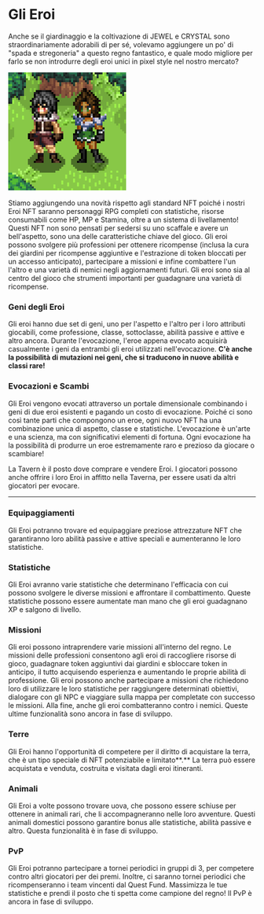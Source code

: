 # Gli Eroi

Anche se il giardinaggio e la coltivazione di JEWEL e CRYSTAL sono straordinariamente adorabili di per sé, volevamo aggiungere un po' di "spada e stregoneria" a questo regno fantastico, e quale modo migliore per farlo se non introdurre degli eroi unici in pixel style nel nostro mercato?

![](<../.gitbook/assets/hero base showcase1.png>)

Stiamo aggiungendo una novità rispetto agli standard NFT poiché i nostri Eroi NFT saranno personaggi RPG completi con statistiche, risorse consumabili come HP, MP e Stamina, oltre a un sistema di livellamento! Questi NFT non sono pensati per sedersi su uno scaffale e avere un bell'aspetto, sono una delle caratteristiche chiave del gioco. Gli eroi possono svolgere più professioni per ottenere ricompense (inclusa la cura dei giardini per ricompense aggiuntive e l'estrazione di token bloccati per un accesso anticipato), partecipare a missioni e infine combattere l'un l'altro e una varietà di nemici negli aggiornamenti futuri. Gli eroi sono sia al centro del gioco che strumenti importanti per guadagnare una varietà di ricompense.

### **Geni degli Eroi**

Gli eroi hanno due set di geni, uno per l'aspetto e l'altro per i loro attributi giocabili, come professione, classe, sottoclasse, abilità passive e attive e altro ancora. Durante l'evocazione, l'eroe appena evocato acquisirà casualmente i geni da entrambi gli eroi utilizzati nell'evocazione. **C'è anche la possibilità di mutazioni nei geni, che si traducono in nuove abilità e classi rare!**

### **Evocazioni e Scambi**

Gli Eroi vengono evocati attraverso un portale dimensionale combinando i geni di due eroi esistenti e pagando un costo di evocazione. Poiché ci sono così tante parti che compongono un eroe, ogni nuovo NFT ha una combinazione unica di aspetto, classe e statistiche. L'evocazione è un'arte e una scienza, ma con significativi elementi di fortuna. Ogni evocazione ha la possibilità di produrre un eroe estremamente raro e prezioso da giocare o scambiare!

La Tavern è il posto dove comprare e vendere Eroi. I giocatori possono anche offrire i loro Eroi in affitto nella Taverna, per essere usati da altri giocatori per evocare.

****

### **Equipaggiamenti**

Gli Eroi potranno trovare ed equipaggiare preziose attrezzature NFT che garantiranno loro abilità passive e attive speciali e aumenteranno le loro statistiche.

### **Statistiche**

Gli Eroi avranno varie statistiche che determinano l'efficacia con cui possono svolgere le diverse missioni e affrontare il combattimento. Queste statistiche possono essere aumentate man mano che gli eroi guadagnano XP e salgono di livello.

### **Missioni**

Gli eroi possono intraprendere varie missioni all'interno del regno. Le missioni delle professioni consentono agli eroi di raccogliere risorse di gioco, guadagnare token aggiuntivi dai giardini e sbloccare token in anticipo, il tutto acquisendo esperienza e aumentando le proprie abilità di professione. Gli eroi possono anche partecipare a missioni che richiedono loro di utilizzare le loro statistiche per raggiungere determinati obiettivi, dialogare con gli NPC e viaggiare sulla mappa per completate con successo le missioni. Alla fine, anche gli eroi combatteranno contro i nemici. Queste ultime funzionalità sono ancora in fase di sviluppo.

### Terre

Gli Eroi hanno l'opportunità di competere per il diritto di acquistare la terra, che è un tipo speciale di NFT potenziabile e limitato\*\*.\*\* La terra può essere acquistata e venduta, costruita e visitata dagli eroi itineranti.

### Animali

Gli Eroi a volte possono trovare uova, che possono essere schiuse per ottenere in animali rari, che li accompagneranno nelle loro avventure. Questi animali domestici possono garantire bonus alle statistiche, abilità passive e altro. Questa funzionalità è in fase di sviluppo.

### **PvP**

Gli Eroi potranno partecipare a tornei periodici in gruppi di 3, per competere contro altri giocatori per dei premi. Inoltre, ci saranno tornei periodici che ricompenseranno i team vincenti dal Quest Fund. Massimizza le tue statistiche e prendi il posto che ti spetta come campione del regno! Il PvP è ancora in fase di sviluppo.
